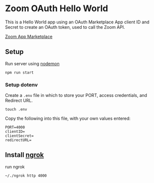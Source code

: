 # Zoom OAuth Hello World

This is a Hello World app using an OAuth Marketplace App client ID and Secret to create an OAuth token, used to call the Zoom API.

[Zoom App Marketplace](https://marketplace.zoom.us)

## Setup 

Run server using [nodemon](/)

```
npm run start
```

### Setup dotenv 
Create a `.env` file in which to store your PORT, access credentials, and Redirect URL.

```
touch .env
```

Copy the following into this file, with your own values entered:

```
PORT=4000
clientID=
clientSecret=
redirectURL=
```



## Install [ngrok](/)

run ngrok

```
~/./ngrok http 4000
```
